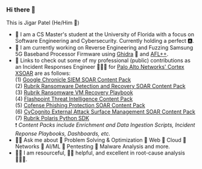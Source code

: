 ### Hi there 👋
This is Jigar Patel (He/Him 👦)
- 🐊 I am a CS Master's student at the University of Florida with a focus on Software Engineering and Cybersecurity. Currently holding a perfect 🅰.
- 👀 I am currently working on Reverse Engineering and Fuzzing Samsung 5G Baseband Processor Firmware using [Ghidra](https://github.com/NationalSecurityAgency/ghidra) 🐉 and [AFL++](https://github.com/AFLplusplus).
- 🔗 Links to check out some of my professional (public) contributions as an Incident Responses Engineer 👨🏻‍💻 for [Palo Alto Networks' Cortex XSOAR](https://www.paloaltonetworks.com/cortex) are as follows:  
    (1) [Google Chronicle SIEM SOAR Content Pack](https://github.com/demisto/content/tree/master/Packs/GoogleChronicleBackstory)  
    (2) [Rubrik Ransomware Detection and Recovery SOAR Content Pack](https://github.com/demisto/content/tree/master/Packs/RubrikPolaris)  
    (3) [Rubrik Ransomware VM Recovery Playbook](https://github.com/demisto/content/blob/master/Packs/RubrikPolaris/Playbooks/playbook-Rubrik_Ransomware_Discovery_and_File_Recovery_-_Rubrik_Polaris_README.md#:~:text=for%20this%20playbook.-,Playbook%20Image,-content/playbook%2DRubrik_Ransomware_Discovery_and_File_Recovery_)  
    (4) [Flashpoint Threat Intelligence Content Pack](https://github.com/demisto/content/tree/master/Packs/Flashpoint)  
    (5) [Cofense Phishing Protection SOAR Content Pack](https://github.com/demisto/content/tree/master/Packs/CofenseVision)  
    (6) [CyCognito External Attack Surface Management SOAR Content Pack](https://github.com/demisto/content/tree/master/Packs/CyCognito)  
    (7) [Rubrik Polaris Python SDK](https://github.com/rubrikinc/rubrik-sdk-for-python)  
    ❗️ *Content Packs include Enrichment and Data Ingestion Scripts, Incident Reponse Playbooks, Dashboards, etc.*  
- 🧙‍♂️ Ask me about 👏 Problem Solving & Optimization 👏 Web 👏 Cloud 👏 Networks 👏 AI/ML 👏 Pentesting 👏 Malware Analysis and more.
- 👨🔧 I am resourceful, 🖖🏼 helpful, and excellent in root-cause analysis 🤹🏼‍♂️.

